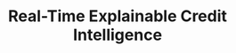 ---
title: Real-Time Explainable Credit Intelligence
emoji: 🏆
colorFrom: indigo
colorTo: purple
sdk: docker
app_port: 8501
services:
  - name: backend
    port: 8000
---